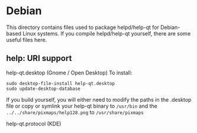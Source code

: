 
Debian
====================
This directory contains files used to package helpd/help-qt
for Debian-based Linux systems. If you compile helpd/help-qt yourself, there are some useful files here.

## help: URI support ##


help-qt.desktop  (Gnome / Open Desktop)
To install:

	sudo desktop-file-install help-qt.desktop
	sudo update-desktop-database

If you build yourself, you will either need to modify the paths in
the .desktop file or copy or symlink your help-qt binary to `/usr/bin`
and the `../../share/pixmaps/help128.png` to `/usr/share/pixmaps`

help-qt.protocol (KDE)

